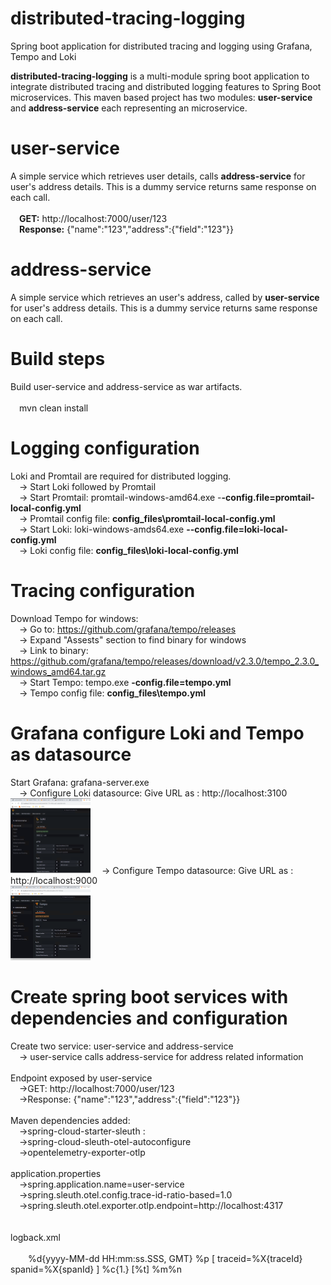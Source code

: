# distributed-tracing-logging
Spring boot application for distributed tracing and logging using Grafana, Tempo and Loki

**distributed-tracing-logging** is a multi-module spring boot application to integrate distributed tracing and distributed logging features to Spring Boot microservices.
This maven based project has two modules: **user-service** and **address-service** each representing an microservice.

# user-service
A simple service which retrieves user details, calls **address-service** for user's address details. This is a dummy service returns same response on each call. <br/><br/>
&emsp;**GET:** http://localhost:7000/user/123  <br/>
&emsp;**Response:** {"name":"123","address":{"field":"123"}}  <br/>
 
# address-service
A simple service which retrieves an user's address, called by **user-service** for user's address details. This is a dummy service returns same response on each call. <br/>

# Build steps
Build user-service and address-service as war artifacts.<br/><br/>
&emsp;mvn clean install<br/>

# Logging configuration
Loki and Promtail are required for distributed logging.<br/>
&emsp;-> Start Loki followed by Promtail<br/>
&emsp;-> Start Promtail: promtail-windows-amd64.exe -**-config.file=promtail-local-config.yml**<br/>
&emsp;-> Promtail config file: **config_files\promtail-local-config.yml**<br/>
&emsp;-> Start Loki: loki-windows-amds64.exe **--config.file=loki-local-config.yml**<br/>
&emsp;-> Loki config file: **config_files\loki-local-config.yml**<br/>
# Tracing configuration
Download Tempo for windows:<br/>
&emsp;-> Go to: https://github.com/grafana/tempo/releases<br/>
&emsp;-> Expand "Assests" section to find binary for windows<br/>
&emsp;-> Link to binary: https://github.com/grafana/tempo/releases/download/v2.3.0/tempo_2.3.0_windows_amd64.tar.gz<br/>
&emsp;-> Start Tempo: tempo.exe **-config.file=tempo.yml**<br/>
&emsp;-> Tempo config file: **config_files\tempo.yml**<br/>
# Grafana configure Loki and Tempo as datasource
Start Grafana: grafana-server.exe<br/>
&emsp;-> Configure Loki datasource: Give URL as : http://localhost:3100<br/>
<img src="images/grafana-loki-ds.PNG" width="128"/>
&emsp;-> Configure Tempo datasource: Give URL as : http://localhost:9000<br/>
<img src="images/grafana-tempo-ds.PNG" width="128"/>
# Create spring boot services with dependencies and configuration
Create two service: user-service and address-service<br/>
&emsp;-> user-service calls address-service for address related information<br/>
<br/>Endpoint exposed by user-service<br/>
&emsp;->GET: http://localhost:7000/user/123<br/>
&emsp;->Response: {"name":"123","address":{"field":"123"}}<br/>
<br/>Maven dependencies added:<br/>
&emsp;->spring-cloud-starter-sleuth	: <br/>
&emsp;->spring-cloud-sleuth-otel-autoconfigure<br/>
&emsp;->opentelemetry-exporter-otlp<br/>
<br/>application.properties<br/>
&emsp;->spring.application.name=user-service<br/>
&emsp;->spring.sleuth.otel.config.trace-id-ratio-based=1.0<br/>
&emsp;->spring.sleuth.otel.exporter.otlp.endpoint=http://localhost:4317<br/>	
<br/>logback.xml<br/>
&emsp;<encoder><br/>
&emsp;&emsp;<pattern>%d{yyyy-MM-dd HH:mm:ss.SSS, GMT} %p [ traceid=%X{traceId} spanid=%X{spanId} ] %c{1.} [%t] %m%n</pattern><br/>
&emsp;</encoder><br/>
